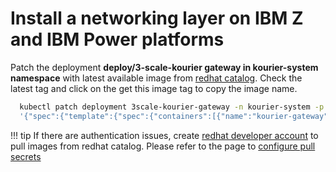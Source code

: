 # Install a networking layer on IBM Z and IBM Power platforms

  Patch the deployment **deploy/3-scale-kourier gateway in kourier-system namespace** with latest available image from [redhat catalog](https://catalog.redhat.com/software/containers/openshift-service-mesh/proxyv2-rhel8/5d2cda455a134672890f640a). Check the latest tag and click on the get this image tag to copy the image name. 

  ```bash
    kubectl patch deployment 3scale-kourier-gateway -n kourier-system -p \
    '{"spec":{"template":{"spec":{"containers":[{"name":"kourier-gateway" "image":"<replace the proxyv2 image here>"}]}}}}'
  ```

  !!! tip
      If there are authentication issues, create [redhat developer account](developers.redhat.com/register) to pull images from redhat catalog.
      Please refer to the page to [configure pull secrets](https://kubernetes.io/docs/tasks/configure-pod-container/configure-service-account/#add-imagepullsecrets-to-a-service-account)